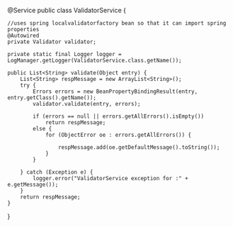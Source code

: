@Service
public class ValidatorService {

	//uses spring localvalidatorfactory bean so that it can import spring properties
	@Autowired
	private Validator validator;

	private static final Logger logger = LogManager.getLogger(ValidatorService.class.getName());

	public List<String> validate(Object entry) {
		List<String> respMessage = new ArrayList<String>();
		try {
			Errors errors = new BeanPropertyBindingResult(entry, entry.getClass().getName());
			validator.validate(entry, errors);

			if (errors == null || errors.getAllErrors().isEmpty())
				return respMessage;
			else {
				for (ObjectError oe : errors.getAllErrors()) {

					respMessage.add(oe.getDefaultMessage().toString());
				}
			}

		} catch (Exception e) {
			logger.error("ValidatorService exception for :" + e.getMessage());
		}
		return respMessage;
	}

}
